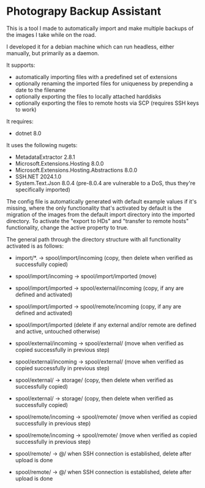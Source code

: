 # Photograpy Backup Assistant
This is a tool I made to automatically import and make multiple backups of the images I take while on the road.

I developed it for a debian machine which can run headless, either manually, but primarily as a daemon.

It supports:
* automatically importing files with a predefined set of extensions
* optionally renaming the imported files for uniqueness by prepending a date to the filename
* optionally exporting the files to locally attached harddisks
* optionally exporting the files to remote hosts via SCP (requires SSH keys to work)

It requires:
* dotnet 8.0

It uses the following nugets:
* MetadataExtractor 2.8.1
* Microsoft.Extensions.Hosting 8.0.0
* Microsoft.Extensions.Hosting.Abstractions 8.0.0
* SSH.NET 2024.1.0
* System.Text.Json 8.0.4 (pre-8.0.4 are vulnerable to a DoS, thus they're specifically imported)

The config file is automatically generated with default example values if it's missing, where the only functionality that's activated by default is the migration of the images from the default import directory into the imported directory. To activate the "export to HDs" and "transfer to remote hosts" functionality, change the active property to true.

The general path through the directory structure with all functionality activated is as follows:
* import/*.<predefined extensions> -> spool/import/incoming (copy, then delete when verified as successfully copied)

* spool/import/incoming -> spool/import/imported (move)
* spool/import/imported -> spool/external/incoming (copy, if any are defined and activated) 
* spool/import/imported -> spool/remote/incoming (copy, if any are defined and activated)
* spool/import/imported (delete if any external and/or remote are defined and active, untouched otherwise)

* spool/external/incoming -> spool/external/<drive1> (move when verified as copied successfully in previous step)
* spool/external/incoming -> spool/external/<drive2> (move when verified as copied successfully in previous step)
* spool/external/<drive1> -> storage/<drive1> (copy, then delete when verified as successfully copied)
* spool/external/<drive2> -> storage/<drive2> (copy, then delete when verified as successfully copied)

* spool/remote/incoming -> spool/remote/<host1> (move when verified as copied successfully in previous step)
* spool/remote/incoming -> spool/remote/<host2> (move when verified as copied successfully in previous step)
* spool/remote/<host1> -> <username>@<host1>/<directory> when SSH connection is established, delete after upload is done
* spool/remote/<host2> -> <username>@<host2>/<directory> when SSH connection is established, delete after upload is done
